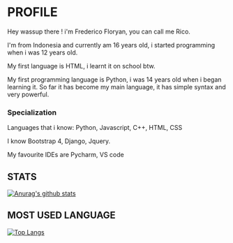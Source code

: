 # **PROFILE**
Hey wassup there ! i'm Frederico Floryan, you can call me Rico.

I'm from Indonesia and currently am 16 years old, i started programming when i was 12 years old.

My first language is HTML, i learnt it on school btw.

My first programming language is Python, i was 14 years old when i began learning it. So far it has become my main language, it has simple syntax and very powerful.

### **Specialization**
Languages that i know: Python, Javascript, C++, HTML, CSS

I know Bootstrap 4, Django, Jquery.

My favourite IDEs are Pycharm, VS code

## **STATS**
[![Anurag's github stats](https://github-readme-stats.vercel.app/api?username=FredericoFloryan)](https://github.com/anuraghazra/github-readme-stats)

## MOST USED LANGUAGE
[![Top Langs](https://github-readme-stats.vercel.app/api/top-langs/?username=FredericoFloryan)](https://github.com/anuraghazra/github-readme-stats)
